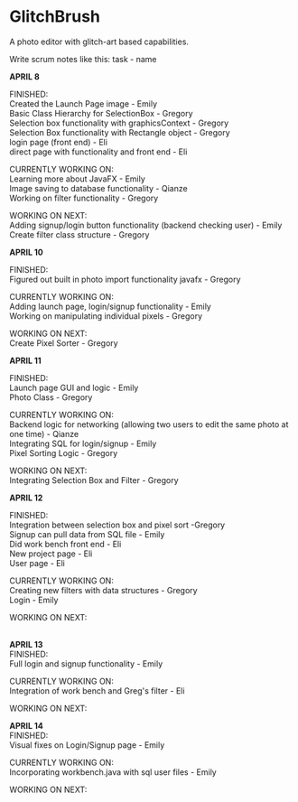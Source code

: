 # GlitchBrush
A photo editor with glitch-art based capabilities.

Write scrum notes like this:
task - name

<b> APRIL 8</b>
<br>

FINISHED: <br>
Created the Launch Page image - Emily <br>
Basic Class Hierarchy for SelectionBox - Gregory<br>
Selection box functionality with graphicsContext - Gregory<br>
Selection Box functionality with Rectangle object - Gregory<br>
login page (front end) - Eli<br>
direct page with functionality and front end - Eli<br>

CURRENTLY WORKING ON: <br>
Learning more about JavaFX - Emily<br>
Image saving to database functionality - Qianze<br>
Working on filter functionality - Gregory

WORKING ON NEXT: <br>
Adding signup/login button functionality (backend checking user) - Emily<br>
Create filter class structure - Gregory <br>

<b> APRIL 10 </b>
<br>

FINISHED: <br>
Figured out built in photo import functionality javafx - Gregory

CURRENTLY WORKING ON: <br>
Adding launch page, login/signup functionality - Emily <br>
Working on manipulating individual pixels - Gregory<br>

WORKING ON NEXT: <br>
Create Pixel Sorter - Gregory <br>

<b> APRIL 11 </b>
<br>

FINISHED: <br>
Launch page GUI and logic - Emily <br>
Photo Class - Gregory

CURRENTLY WORKING ON: <br>
Backend logic for networking (allowing two users to edit the same photo at one time) - Qianze <br>
Integrating SQL for login/signup - Emily <br>
Pixel Sorting Logic - Gregory

WORKING ON NEXT: <br>
Integrating Selection Box and Filter - Gregory

<b>APRIL 12</b>

FINISHED: <br>
Integration between selection box and pixel sort -Gregory <br>
Signup can pull data from SQL file - Emily<br>
Did work bench front end - Eli<br>
New project page - Eli<br>
User page - Eli<br>

CURRENTLY WORKING ON: <br>
Creating new filters with data structures - Gregory <br>
Login - Emily <br>

WORKING ON NEXT:<br>
<br>

<b> APRIL 13</b>
<br>
FINISHED: <br>
Full login and signup functionality - Emily <br>

CURRENTLY WORKING ON:<br>
Integration of work bench and Greg's filter - Eli<br>

WORKING ON NEXT:<br>

<b> APRIL 14 </b>
<br>
FINISHED: <br>
Visual fixes on Login/Signup page - Emily <br>

CURRENTLY WORKING ON: <br>
Incorporating workbench.java with sql user files - Emily <br>

WORKING ON NEXT: <br>

